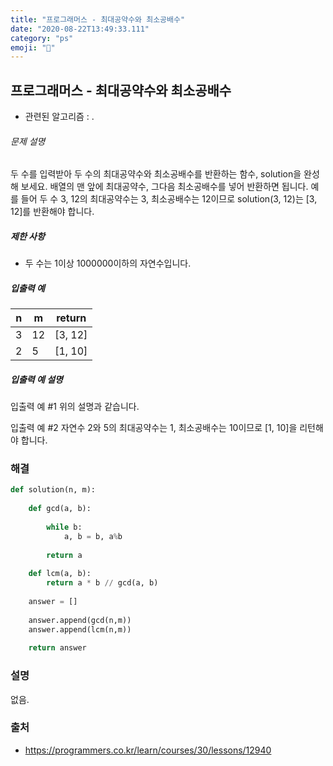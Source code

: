 ```yaml
---
title: "프로그래머스 - 최대공약수와 최소공배수"
date: "2020-08-22T13:49:33.111"
category: "ps"
emoji: "🍄"
---
```


## 프로그래머스 - 최대공약수와 최소공배수

- 관련된 알고리즘 : .

###### 문제 설명

두 수를 입력받아 두 수의 최대공약수와 최소공배수를 반환하는 함수, solution을 완성해 보세요. 배열의 맨 앞에 최대공약수, 그다음 최소공배수를 넣어 반환하면 됩니다. 예를 들어 두 수 3, 12의 최대공약수는 3, 최소공배수는 12이므로 solution(3, 12)는 [3, 12]를 반환해야 합니다.

##### 제한 사항

- 두 수는 1이상 1000000이하의 자연수입니다.

##### 입출력 예

| n    | m    | return  |
| ---- | ---- | ------- |
| 3    | 12   | [3, 12] |
| 2    | 5    | [1, 10] |

##### 입출력 예 설명

입출력 예 #1
위의 설명과 같습니다.

입출력 예 #2
자연수 2와 5의 최대공약수는 1, 최소공배수는 10이므로 [1, 10]을 리턴해야 합니다.

### 해결

```python
def solution(n, m):
    
    def gcd(a, b):
        
        while b:
            a, b = b, a%b
        
        return a
    
    def lcm(a, b):
        return a * b // gcd(a, b)
        
    answer = []
    
    answer.append(gcd(n,m))
    answer.append(lcm(n,m))
    
    return answer
```

### 설명

없음.

### 출처

- https://programmers.co.kr/learn/courses/30/lessons/12940

